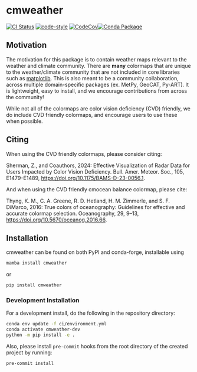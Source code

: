 # cmweather

[![CI Status](https://github.com/openradar/cmweather/actions/workflows/ci.yaml/badge.svg)](https://github.com/openradar/cmweather/actions/workflows/ci.yaml) [![code-style](https://github.com/openradar/cmweather/actions/workflows/linting.yaml/badge.svg)](https://github.com/openradar/cmweather/actions/workflows/linting.yaml) [![CodeCov](https://img.shields.io/codecov/c/github/openradar/cmweather.svg?style=for-the-badge)](https://codecov.io/gh/openradar/cmweather)[![Conda Package](https://anaconda.org/conda-forge/cmweather/badges/version.svg)](https://anaconda.org/conda-forge/cmweather)

## Motivation

The motivation for this package is to contain weather maps relevant to the weather and climate community. There are **many** colormaps that are unique to the weather/climate community that are not included in core libraries such as [matplotlib](https://matplotlib.org/). This is also meant to be a community collaboration, across multiple domain-specific packages (ex. MetPy, GeoCAT, Py-ART). It is lightweight, easy to install, and we encourage contributions from across the community!

While not all of the colormaps are color vision deficiency (CVD) friendly, we do include CVD friendly colormaps, and encourage users to use these when possible.

## Citing

When using the CVD friendly colormaps, please consider citing:

Sherman, Z., and Coauthors, 2024: Effective Visualization of Radar Data for Users Impacted by Color Vision Deficiency. Bull. Amer. Meteor. Soc., 105, E1479–E1489, https://doi.org/10.1175/BAMS-D-23-0056.1.

And when using the CVD friendly cmocean balance colormap, please cite:

Thyng, K. M., C. A. Greene, R. D. Hetland, H. M. Zimmerle, and S. F. DiMarco, 2016: True colors of oceanography: Guidelines for effective and accurate colormap selection. Oceanography, 29, 9–13, https://doi.org/10.5670/oceanog.2016.66.

## Installation

cmweather can be found on both PyPI and conda-forge, installable using

```bash
mamba install cmweather
```

or

```bash
pip install cmweather
```

### Development Installation

For a development install, do the following in the repository directory:

```bash
conda env update -f ci/environment.yml
conda activate cmweather-dev
python -m pip install -e .
```

Also, please install `pre-commit` hooks from the root directory of the created project by running:

```
pre-commit install
```
